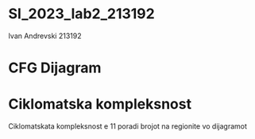 # SI_2023_lab2_213192
Ivan Andrevski 213192

# CFG Dijagram



# Ciklomatska kompleksnost

Ciklomatskata kompleksnost e 11 poradi brojot na regionite vo dijagramot
